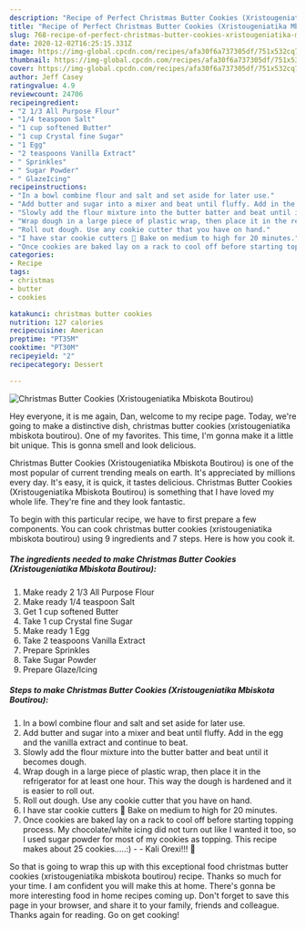 ```yaml
---
description: "Recipe of Perfect Christmas Butter Cookies (Xristougeniatika Mbiskota Boutirou)"
title: "Recipe of Perfect Christmas Butter Cookies (Xristougeniatika Mbiskota Boutirou)"
slug: 768-recipe-of-perfect-christmas-butter-cookies-xristougeniatika-mbiskota-boutirou
date: 2020-12-02T16:25:15.331Z
image: https://img-global.cpcdn.com/recipes/afa30f6a737305df/751x532cq70/christmas-butter-cookies-xristougeniatika-mbiskota-boutirou-recipe-main-photo.jpg
thumbnail: https://img-global.cpcdn.com/recipes/afa30f6a737305df/751x532cq70/christmas-butter-cookies-xristougeniatika-mbiskota-boutirou-recipe-main-photo.jpg
cover: https://img-global.cpcdn.com/recipes/afa30f6a737305df/751x532cq70/christmas-butter-cookies-xristougeniatika-mbiskota-boutirou-recipe-main-photo.jpg
author: Jeff Casey
ratingvalue: 4.9
reviewcount: 24706
recipeingredient:
- "2 1/3 All Purpose Flour"
- "1/4 teaspoon Salt"
- "1 cup softened Butter"
- "1 cup Crystal fine Sugar"
- "1 Egg"
- "2 teaspoons Vanilla Extract"
- " Sprinkles"
- " Sugar Powder"
- " GlazeIcing"
recipeinstructions:
- "In a bowl combine flour and salt and set aside for later use."
- "Add butter and sugar into a mixer and beat until fluffy. Add in the egg and the vanilla extract and continue to beat."
- "Slowly add the flour mixture into the butter batter and beat until it becomes dough."
- "Wrap dough in a large piece of plastic wrap, then place it in the refrigerator for at least one hour. This way the dough is hardened and it is easier to roll out."
- "Roll out dough. Use any cookie cutter that you have on hand."
- "I have star cookie cutters 🙂 Bake on medium to high for 20 minutes."
- "Once cookies are baked lay on a rack to cool off before starting topping process. My chocolate/white icing did not turn out like I wanted it too, so I used sugar powder for most of my cookies as topping. This recipe makes about 25 cookies…..:)  Kali Orexi!!! 🙂"
categories:
- Recipe
tags:
- christmas
- butter
- cookies

katakunci: christmas butter cookies 
nutrition: 127 calories
recipecuisine: American
preptime: "PT35M"
cooktime: "PT30M"
recipeyield: "2"
recipecategory: Dessert

---
```



![Christmas Butter Cookies (Xristougeniatika Mbiskota Boutirou)](https://img-global.cpcdn.com/recipes/afa30f6a737305df/751x532cq70/christmas-butter-cookies-xristougeniatika-mbiskota-boutirou-recipe-main-photo.jpg)

Hey everyone, it is me again, Dan, welcome to my recipe page. Today, we're going to make a distinctive dish, christmas butter cookies (xristougeniatika mbiskota boutirou). One of my favorites. This time, I'm gonna make it a little bit unique. This is gonna smell and look delicious.

Christmas Butter Cookies (Xristougeniatika Mbiskota Boutirou) is one of the most popular of current trending meals on earth. It's appreciated by millions every day. It's easy, it is quick, it tastes delicious. Christmas Butter Cookies (Xristougeniatika Mbiskota Boutirou) is something that I have loved my whole life. They're fine and they look fantastic.




To begin with this particular recipe, we have to first prepare a few components. You can cook christmas butter cookies (xristougeniatika mbiskota boutirou) using 9 ingredients and 7 steps. Here is how you cook it.

<!--inarticleads1-->

##### The ingredients needed to make Christmas Butter Cookies (Xristougeniatika Mbiskota Boutirou):

1. Make ready 2 1/3 All Purpose Flour
1. Make ready 1/4 teaspoon Salt
1. Get 1 cup softened Butter
1. Take 1 cup Crystal fine Sugar
1. Make ready 1 Egg
1. Take 2 teaspoons Vanilla Extract
1. Prepare  Sprinkles
1. Take  Sugar Powder
1. Prepare  Glaze/Icing




<!--inarticleads2-->

##### Steps to make Christmas Butter Cookies (Xristougeniatika Mbiskota Boutirou):

1. In a bowl combine flour and salt and set aside for later use.
1. Add butter and sugar into a mixer and beat until fluffy. Add in the egg and the vanilla extract and continue to beat.
1. Slowly add the flour mixture into the butter batter and beat until it becomes dough.
1. Wrap dough in a large piece of plastic wrap, then place it in the refrigerator for at least one hour. This way the dough is hardened and it is easier to roll out.
1. Roll out dough. Use any cookie cutter that you have on hand.
1. I have star cookie cutters 🙂 Bake on medium to high for 20 minutes.
1. Once cookies are baked lay on a rack to cool off before starting topping process. My chocolate/white icing did not turn out like I wanted it too, so I used sugar powder for most of my cookies as topping. This recipe makes about 25 cookies…..:) -  - Kali Orexi!!! 🙂




So that is going to wrap this up with this exceptional food christmas butter cookies (xristougeniatika mbiskota boutirou) recipe. Thanks so much for your time. I am confident you will make this at home. There's gonna be more interesting food in home recipes coming up. Don't forget to save this page in your browser, and share it to your family, friends and colleague. Thanks again for reading. Go on get cooking!
